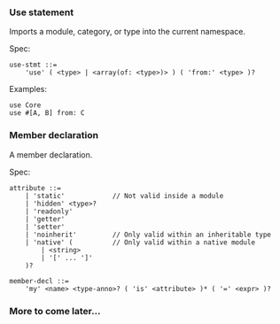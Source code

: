 ### Use statement
Imports a module, category, or type into the current namespace.

Spec:
```antlr
use-stmt ::=
	'use' ( <type> | <array(of: <type>)> ) ( 'from:' <type> )?
```

Examples:
```
use Core
use #[A, B] from: C
```

### Member declaration
A member declaration.

Spec:
```antlr
attribute ::=
	| 'static'            // Not valid inside a module
	| 'hidden' <type>?
	| 'readonly'
	| 'getter'
	| 'setter'
	| 'noinherit'         // Only valid within an inheritable type
	| 'native' (          // Only valid within a native module
		| <string>
		| '[' ... ']'
	)?

member-decl ::=
	'my' <name> <type-anno>? ( 'is' <attribute> )* ( '=' <expr> )?
```

### More to come later...